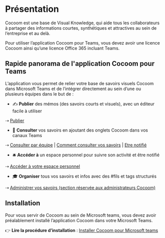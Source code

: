 # Présentation

Cocoom est une base de Visual Knowledge, qui aide tous les collaborateurs à partager des informations courtes, synthétiques et attractives au sein de l’entreprise et au delà.

Pour utiliser l’application Cocoom pour Teams, vous devez avoir une licence Cocoom ainsi qu’une licence Office 365 incluant Teams.


## Rapide panorama de l'application Cocoom pour Teams

L’application vous permet de relier votre base de savoirs visuels Cocoom dans Microsoft Teams et de l’intégrer directement au sein d’une ou plusieurs équipes dans le but de :

- ✍️ **Publier** des mémos (des savoirs courts et visuels), avec un éditeur facile à utiliser

⇢ [Publier](publish)

- 📌 **Consulter** vos savoirs en ajoutant des onglets Cocoom dans vos canaux Teams

⇢ [Consulter par équipe](teams-tabs) | [Comment consulter vos savoirs](consult) | [Etre notifié](notifications)

- 🛎 **Accéder à** un espace personnel pour suivre son activité et être notifié

⇢ [Accéder à votre espace personnel](personal-app)

- 🎓 **Organiser** tous vos savoirs et infos avec des #fils et tags structurés

⇢ [Administrer vos savoirs (section réservée aux administrateurs Cocoom)](administration)


## Installation

Pour vous servir de Cocoom au sein de Microsoft teams, vous devez avoir préalablement installé l’application Cocoom dans votre Microsoft Teams.

👉 **Lire la procédure d’installation** : [Installer Cocoom pour Microsoft teams](/fr/getting-started/install-msteams-app)
